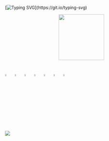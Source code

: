 [![Typing SVG](https://readme-typing-svg.herokuapp.com/?color=fff&size=35&center=true&vCenter=true&width=1000&lines=Sou+como+um+pato...;+Sei+andar,;+sei+nadar;+e+sei+voar.;+Mas,+assim+como+um+pato;+Não+faço+nenhuma+dessas++coisas+direito.)](https://git.io/typing-svg)

<div align="center">
  <img align="center" height="150" src="https://media.tenor.com/9ItR8nSuxE0AAAAC/thumbs-up-computer.gif">
</div>
  
##

<div><br>
  <img align="center" width="4%" src="https://cdn.jsdelivr.net/gh/devicons/devicon/icons/csharp/csharp-original.svg">&nbsp;&nbsp;
  <img align="center" width="4%" src="https://cdn.jsdelivr.net/gh/devicons/devicon/icons/dotnetcore/dotnetcore-original.svg">&nbsp;&nbsp;
  <img align="center" width="4%" src="https://cdn.jsdelivr.net/gh/devicons/devicon/icons/php/php-plain.svg">&nbsp;&nbsp;
  <img align="center" width="4%" src="https://cdn.jsdelivr.net/gh/devicons/devicon/icons/java/java-original.svg">&nbsp;&nbsp;
  <img align="center" width="4%" src="https://cdn.jsdelivr.net/gh/devicons/devicon/icons/html5/html5-original.svg">&nbsp;&nbsp;
  <img align="center" width="4%" src="https://cdn.jsdelivr.net/gh/devicons/devicon/icons/css3/css3-original.svg">&nbsp;&nbsp;
  <img align="center" width="4%" src="https://cdn.jsdelivr.net/gh/devicons/devicon/icons/git/git-original.svg">&nbsp;&nbsp;
</div>

##

<a href="https://www.youtube.com/watch?v=dQw4w9WgXcQ" target="_blank">
  <img src="https://img.shields.io/badge/YouTube-FF0000?style=for-the-badge&logo=youtube&logoColor=white">
</a>
